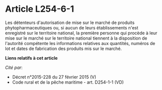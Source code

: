 # Article L254-6-1

Les détenteurs d'autorisation de mise sur le marché de produits phytopharmaceutiques ou, si aucun de leurs établissements
n'est enregistré sur le territoire national, la première personne qui procède à leur mise sur le marché sur le territoire
national tiennent à la disposition de l'autorité compétente les informations relatives aux quantités, numéros de lot et dates
de fabrication des produits mis sur le marché.

**Liens relatifs à cet article**

_Cité par_:

  - Décret n°2015-228 du 27 février 2015 (V)
  - Code rural et de la pêche maritime - art. D254-1-1 (VD)
